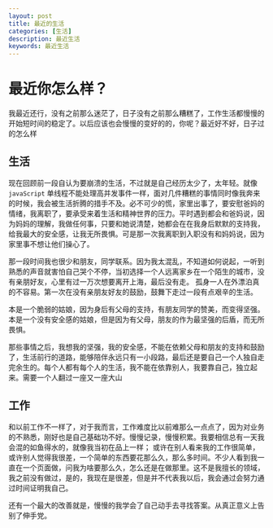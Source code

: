```yaml
---
layout: post
title: 最近的生活
categories: [生活]
description: 最近生活
keywords: 最近生活
---
```


# 最近你怎么样？

我最近还行，没有之前那么迷茫了，日子没有之前那么糟糕了，工作生活都慢慢的开始短时间的稳定了。以后应该也会慢慢的变好的的，你呢？最近好不好，日子过的怎么样

## 生活

现在回顾前一段自认为要崩溃的生活，不过就是自己经历太少了，太年轻。就像 `javaScript` 单线程不能处理高并发事件一样，面对几件糟糕的事情同时像我奔来的时候，我会被生活折腾的措手不及。必不可少的慌，家里出事了，要安慰爸妈的情绪，我离职了，要承受来着生活和精神世界的压力。平时遇到都会和爸妈说，因为妈妈的理解，我做任何事，只要和她说清楚，她都会在在我身后默默的支持我，给我最大的安全感，让我无所畏惧。可是那一次我离职到入职没有和妈妈说，因为家里事不想让他们操心了。

那一段时间我也很少和朋友，同学联系。因为我太混乱，不知道如何说起，一听到熟悉的声音就害怕自己哭个不停，当初选择一个人远离家乡在一个陌生的城市，没有亲朋好友，心里有过一万次想要离开上海，最后没有走。
孤身一人在外漂泊真的不容易。第一次在没有亲朋友好友的鼓励，鼓舞下走过一段有点艰辛的生活。

本是一个脆弱的姑娘，因为身后有父母的支持，有朋友同学的赞美，而变得坚强。本是一个没有安全感的姑娘，但是因为有父母，朋友的作为最坚强的后盾，而无所畏惧。

那些事情之后，我想我的坚强，我的安全感，不能在依赖父母和朋友的支持和鼓励了，生活前行的道路，能够陪伴永远只有一小段路，最后还是要自己一个人独自走完余生的。每个人都有每个人的生活，我不能在依靠别人，我要靠自己，独立起来。需要一个人翻过一座又一座大山

## 工作

和以前工作不一样了，对于我而言，工作难度比以前难那么一点点了，因为对业务的不熟悉，刚好也是自己基础功不好。慢慢记录，慢慢积累。我要相信总有一天我会混的如鱼得水的，就像我当初在品上一样；
或许在别人看来我的工作很简单，或许别人觉得我很差，一个简单的东西要花那么久，那么多时间。不少人看到我一直在一个页面做，问我为啥要那么久，怎么还是在做那里。这不是我擅长的领域，我之前没有做过，是的，我现在是很差，但是并不代表我以后，我会通过会努力通过时间证明我自己。

还有一个最大的改善就是，慢慢的我学会了自己动手去寻找答案。从真正意义上告别了伸手党。

